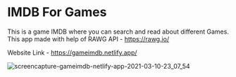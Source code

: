 # IMDB For Games

This is a game IMDB where you can search and read about different Games. This app made with help of RAWG API - https://rawg.io/ 

Website Link - https://gameimdb.netlify.app/

![screencapture-gameimdb-netlify-app-2021-03-10-23_07_54](https://user-images.githubusercontent.com/68822438/110672939-310ff780-81f6-11eb-9ca4-2ddccc2980c6.png)


